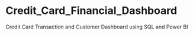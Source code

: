 # Credit_Card_Financial_Dashboard
Credit Card Transaction and Customer Dashboard using SQL and Power BI
